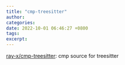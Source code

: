 ```yaml
---
title: "cmp-treesitter"
author: 
categories: 
date: 2022-10-01 06:46:27 +0800
tags: 
excerpt: 
---
```





[ray-x/cmp-treesitter](https://github.com/ray-x/cmp-treesitter): cmp source for treesitter











